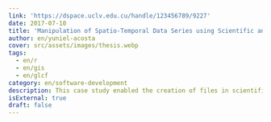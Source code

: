 ```yaml
---
link: 'https://dspace.uclv.edu.cu/handle/123456789/9227'
date: 2017-07-10
title: 'Manipulation of Spatio-Temporal Data Series using Scientific and Geographic Data Formats in R'
author: en/yuniel-acosta
cover: src/assets/images/thesis.webp
tags:
  - en/r
  - en/gis
  - en/glcf
category: en/software-development
description: This case study enabled the creation of files in scientific spatio-temporal data formats that can be used by various institutions conducting research on land use. The developed tools are based on free software and can be used in different application areas.
isExternal: true
draft: false
---
```


